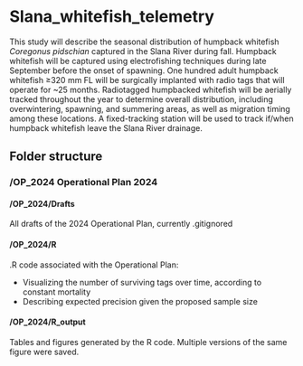 # Slana_whitefish_telemetry

This study will describe the seasonal distribution of humpback whitefish *Coregonus pidschian* captured in the Slana River during fall. Humpback whitefish will be captured using electrofishing techniques during late September before the onset of spawning. One hundred adult humpback whitefish ≥320 mm FL will be surgically implanted with radio tags that will operate for \~25 months. Radiotagged humpbacked whitefish will be aerially tracked throughout the year to determine overall distribution, including overwintering, spawning, and summering areas, as well as migration timing among these locations. A fixed-tracking station will be used to track if/when humpback whitefish leave the Slana River drainage.

## Folder structure

### /OP_2024 Operational Plan 2024

#### /OP_2024/Drafts 

All drafts of the 2024 Operational Plan, currently .gitignored

#### /OP_2024/R

.R code associated with the Operational Plan:

- Visualizing the number of surviving tags over time, according to constant mortality
- Describing expected precision given the proposed sample size

#### /OP_2024/R_output

Tables and figures generated by the R code.  Multiple versions of the same figure were saved.
